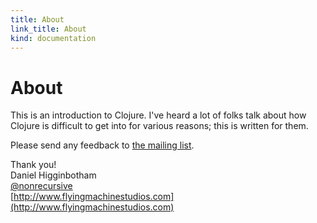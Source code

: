 ```yaml
--- 
title: About
link_title: About
kind: documentation
---
```


# About

This is an introduction to Clojure. I've heard a lot of folks talk
about how Clojure is difficult to get into for various reasons; this
is written for them.

Please send any feedback to <a
href="mailto:brave-clojure@googlegroups.com">the mailing list</a>.

Thank you!<br />
Daniel Higginbotham<br />
[@nonrecursive](https://twitter.com/nonrecursive)<br />
[http://www.flyingmachinestudios.com](http://www.flyingmachinestudios.com)
